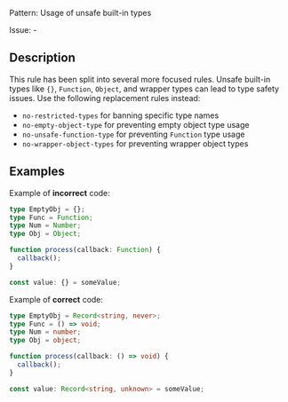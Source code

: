 Pattern: Usage of unsafe built-in types

Issue: -

## Description

This rule has been split into several more focused rules. Unsafe built-in types like `{}`, `Function`, `Object`, and wrapper types can lead to type safety issues. Use the following replacement rules instead:
- `no-restricted-types` for banning specific type names
- `no-empty-object-type` for preventing empty object type usage
- `no-unsafe-function-type` for preventing `Function` type usage
- `no-wrapper-object-types` for preventing wrapper object types

## Examples

Example of **incorrect** code:
```ts
type EmptyObj = {};
type Func = Function;
type Num = Number;
type Obj = Object;

function process(callback: Function) {
  callback();
}

const value: {} = someValue;
```

Example of **correct** code:
```ts
type EmptyObj = Record<string, never>;
type Func = () => void;
type Num = number;
type Obj = object;

function process(callback: () => void) {
  callback();
}

const value: Record<string, unknown> = someValue;
```